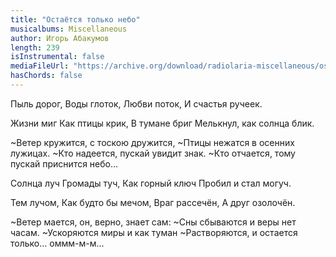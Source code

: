 ```yaml
---
title: "Остаётся только небо"
musicalbums: Miscellaneous
author: Игорь Абакумов
length: 239
isInstrumental: false
mediaFileUrl: "https://archive.org/download/radiolaria-miscellaneous/ostaetsya_tolko_nebo.mp3"
hasChords: false
---
```


Пыль дорог,
Воды глоток,
Любви поток,
И счастья ручеек.

Жизни миг
Как птицы крик,
В тумане бриг
Мелькнул, как солнца блик.

~Ветер кружится, с тоскою дружится,
~Птицы нежатся в осенних лужицах.
~Кто надеется, пускай увидит знак.
~Кто отчается, тому пускай приснится небо…

Солнца луч
Громады туч,
Как горный ключ
Пробил и стал могуч.

Тем лучом,
Как будто бы мечом,
Враг рассечён,
А друг озолочён.

~Ветер мается, он, верно, знает сам:
~Сны сбываются и веры нет часам.
~Ускоряются миры и как туман
~Растворяются, и остается только… оммм-м-м…

